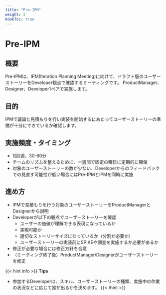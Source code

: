 ```yaml
---
title: "Pre-IPM"
weight: 3
bookToc: true
---
```


# Pre-IPM

## 概要
Pre-IPMは、IPM(Iteration Planning Meeting)に向けて、ドラフト版のユーザーストーリーをDeveloper観点で確認するミーティングです。
ProductManager、Designer、Developer1ペアで実施します。

## 目的
IPMで議論と見積もりを行い実装を開始するにあたってユーザーストーリーの準備が十分にできているか確認します。

## 実施頻度・タイミング
- 1回/週、30-60分
- チームのリズムを整えるために、一週間で固定の曜日に定期的に開催
- 対象のユーザーストーリーの数が少ない、Developerからのフィードバックでの見直す可能性が低い場合にはPre-IPMとIPMを同時に実施

## 進め方
- IPMで見積もりを行う対象のユーザーストーリーをProductManagerとDesignerから説明
- Developerが以下の観点でユーザーストーリーを確認
  - ユーザーの価値が理解できる表現になっているか
  - 実現可能か
  - 適切なストーリーサイズになっているか（分割が必要か）
  - ユーザーストーリーの実装前にSPIKEや調査を実施するか必要があるか
- 修正が必要な場合には修正方針を合意
- （ミーティング終了後）ProductManager/Designerがユーザーストーリーを修正

{{< hint info >}}
**Tips**
- 参加するDeveloperは、スキル、ユーザーストーリーの種類、実施中の作業の状況などに応じて誰が出るかを決めます。
{{< /hint >}}
